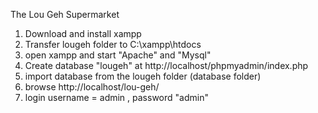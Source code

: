 The Lou Geh Supermarket

1. Download and install xampp
2. Transfer lougeh folder to C:\xampp\htdocs
3. open xampp and start "Apache" and "Mysql"
4. Create database "lougeh" at http://localhost/phpmyadmin/index.php
5. import database from the lougeh folder (database folder)
6. browse http://localhost/lou-geh/
7. login
username = admin ,
password "admin"
